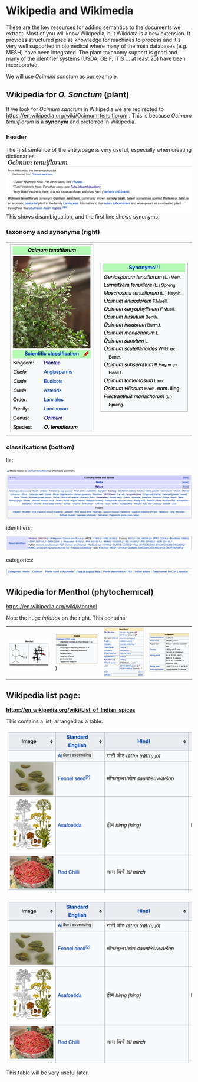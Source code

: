 # Wikipedia and Wikimedia

These are the key resources for adding semantics to the documents we extract. Most of you will know Wikipedia, but Wikidata is a new
extension. It provides structured precise knowledge for machines to process and it's very well supported in biomedical where many of the main 
databases (e.g. MESH) have been integrated. The plant taxonomy support is good and many of the identifier systems (USDA, GBIF, ITIS ... at least 25) have been 
incorporated.

We will use *Ocimum sanctum* as our example.

## Wikipedia for *O. Sanctum* (plant)

If we look for *Ocimum sanctum* in Wikipedia we are redirected to
https://en.wikipedia.org/wiki/Ocimum_tenuiflorum .
This is because *Ocimum tenuiflorum* is a **synonym** and preferred in Wikipedia. 


### header
The first sentence of the entry/page is very useful, especially when creating dictionaries.
![](./wp_header.png)
This shows disambiguation, and the first line shows synonyms.
### taxonomy and synonyms (right)

<table>
<tr><td><img src="./wp_taxonomy.png" height="50%"/></td><td><img src="./wp_synonyms.png" style="height:50%;"/></td></tr>
</table>


### classifcations (bottom)

list:

![](./wp_listofspices.png)

identifiers:

![](./wp_identifiers.png)

categories:

![](./wp_categories.png)

## Wikipedia for Menthol (phytochemical)

https://en.wikipedia.org/wiki/Menthol

Note the huge *infobox* on the right. This contains:
<table>
<tr>
  <td><img src="./wp_formula.png"/></td>
  <td><img src="./wp_names.png"/>)</td>
  <td><img src="./wp_chemids.png"/></td>
  <td><img src="./wp_properties.png"/></td>
  </tr>
</table>

## Wikipedia list page:
**https://en.wikipedia.org/wiki/List_of_Indian_spices**

This contains a list, arranged as a table:

<img src="./wp_listofspicestable.png"/>

![](./wp_listofspicestable.png)


This table will be very useful later.






